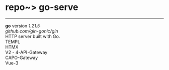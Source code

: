 # repo~> go-serve

---
**go** version _1.21.5_\
_github.com/gin-gonic/gin_\
HTTP server built with Go.\
TEMPL\
HTMX\
V2 - 4-API-Gateway\
CAPO-Gateway\
Vue-3

